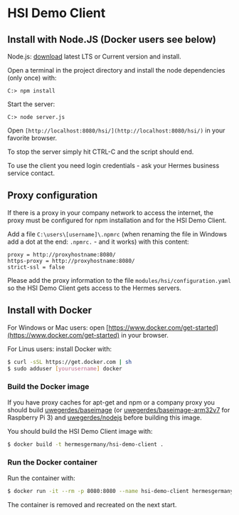 # HSI Demo Client

## Install with Node.JS (Docker users see below)

Node.js: [download](https://nodejs.org/en/download/) latest LTS or Current version and install.

Open a terminal in the project directory and install the node dependencies (only once) with:

```
C:> npm install
```

Start the server:

```
C:> node server.js
```

Open `[http://localhost:8080/hsi/](http://localhost:8080/hsi/)` in your favorite browser.

To stop the server simply hit CTRL-C and the script should end.

To use the client you need login credentials - ask your Hermes business service contact.

## Proxy configuration

If there is a proxy in your company network to access the internet, the proxy must be configured for npm installation and for the HSI Demo Client.

Add a file `C:\users\[username]\.npmrc` (when renaming the file in Windows add a dot at the end: `.npmrc.` - and it works) with this content:

```
proxy = http://proxyhostname:8080/
https-proxy = http://proxyhostname:8080/
strict-ssl = false
```

Please add the proxy information to the file `modules/hsi/configuration.yaml` so the HSI Demo Client gets access to the Hermes servers.

## Install with Docker

For Windows or Mac users: open [https://www.docker.com/get-started](https://www.docker.com/get-started) in your browser.

For Linus users: install Docker with:

```bash
$ curl -sSL https://get.docker.com | sh
$ sudo adduser [yourusername] docker
```

### Build the Docker image

If you have proxy caches for apt-get and npm or a company proxy you should build [uwegerdes/baseimage](https://github.com/UweGerdes/docker-baseimage) (or [uwegerdes/baseimage-arm32v7](https://github.com/UweGerdes/docker-baseimage-arm32v7) for Raspberry Pi 3) and [uwegerdes/nodejs](https://github.com/UweGerdes/docker-nodejs) before building this image.

You should build the HSI Demo Client image with:

```bash
$ docker build -t hermesgermany/hsi-demo-client .
```

### Run the Docker container

Run the container with:

```bash
$ docker run -it --rm -p 8080:8080 --name hsi-demo-client hermesgermany/hsi-demo-client
```

The container is removed and recreated on the next start.
